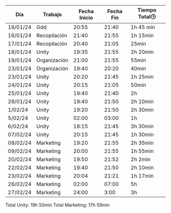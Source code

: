 | Día | Trabajo | Fecha Inicio | Fecha Fin | Tiempo Total🕓 |
|----------|----------|----------|----------|----------|
| 16/01/24    | Gdd   | 20:55   | 21:40    | 1h 45 min   |
| 16/01/24    | Recopilación   | 21:40   | 21:55    | 1h 15min   | 
| 17/01/24    | Recopilación   | 20:40   | 21:05    | 25min   | 
| 18/01/24    | Unity   | 19:35   | 21:55    | 2h 20min   |
| 19/01/24    | Organización   | 21:00   | 21:55    | 55min   |
| 23/01/24    | Organización   | 19:40   | 20:20    | 40min   |
| 23/01/24    | Unity   | 20:20   | 21:45    | 1h 25min   |
| 24/01/24    | Unity   | 20:15   | 21:05    | 50min   |
| 25/01/24    | Unity   | 19:40   | 21:40    |  2h  |
| 26/01/24    | Unity   | 19:40   | 21:50    | 2h 10min   |
| 1/02/24    | Unity   | 19:20   | 21:50    | 2h 30min   |
| 5/02/24    | Unity   | 02:00   | 03:00    | 1h   |
| 6/02/24    | Unity   | 18:15   | 21:45    | 3h 30min   |
| 07/02/24    | Unity   | 20:15   | 21:45    | 1h 30min   |
| 08/02/24    | Marketing   | 19:20   | 21:55    | 2h 35min   |
| 09/02/24    | Marketing   | 20:00   | 21:55    | 1h 55min   |
| 20/02/24    | Marketing   | 19:50   | 21:52    | 2h 2min    |
| 22/02/24    | Marketing   | 19:40   | 21:50    | 2h 10min   |
| 23/02/24    | Marketing   | 20:04   | 21:21    | 1h 17min   |
| 26/02/24    | Marketing   | 02:00   | 07:00    | 5h         |
| 27/02/24    | Marketing   | 24:00   | 3:00     | 3h         |





Total Unity: 19h 50min
Total Marketing: 17h 59min
